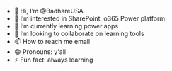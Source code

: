 - 👋 Hi, I’m @BadhareUSA
- 👀 I’m interested in SharePoint, o365 Power platform  
- 🌱 I’m currently learning power apps    
- 💞️ I’m looking to collaborate on learning tools    
- 📫 How to reach me email    
- 😄 Pronouns: y'all
- ⚡ Fun fact: always learning 

<!---
BadhareUSA/BadhareUSA is a ✨ special ✨ repository because its `README.md` (this file) appears on your GitHub profile.
You can click the Preview link to take a look at your changes.
--->
